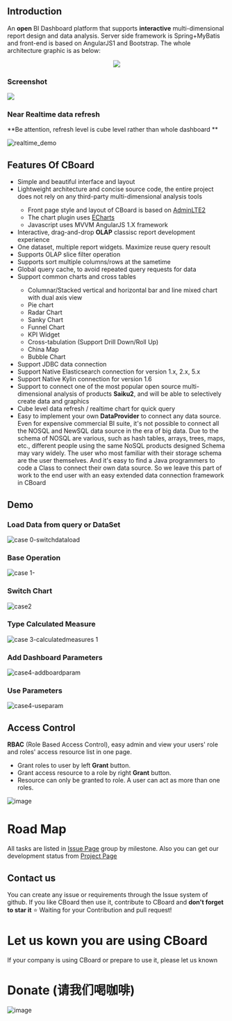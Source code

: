 ## Introduction
An **open** BI Dashboard platform that supports **interactive** multi-dimensional report design and data analysis. Server side framework is Spring+MyBatis and front-end is based on AngularJS1 and Bootstrap. The whole architecture graphic is as below:

<div style="text-align:center">
  <img class="img-responsive" src="./assets/arch.png"  />
</div>


### Screenshot
![](/assets/cboard_snapshot.png)

### Near Realtime data refresh
**Be attention, refresh level is cube level rather than whole dashboard **

![realtime_demo](/assets/realtime_dashboard.gif)

## Features Of CBoard

* Simple and beautiful interface and layout</li>
* Lightweight architecture and concise source code, the entire project does not rely on any third-party multi-dimensional analysis tools </li>
  * Front page style and layout of CBoard is based on <a href="http://echarts.baidu.com/">AdminLTE2</a></li>
  * The chart plugin uses <a href="http://echarts.baidu.com/">ECharts</a> </li>
  * Javascript uses MVVM AngularJS 1.X framework  </li>
* Interactive, drag-and-drop **OLAP** classisc report development experience
* One dataset, multiple report widgets. Maximize reuse query resoult
* Supports OLAP slice filter operation
* Supports sort multiple columns/rows at the sametime
* Global query cache, to avoid repeated query requests for data
* Support common charts and cross tables</li>
  * Columnar/Stacked vertical and horizontal bar and line mixed chart with dual axis view
  * Pie chart
  * Radar Chart
  * Sanky Chart
  * Funnel Chart
  * KPI Widget
  * Cross-tabulation (Support Drill Down/Roll Up)
  * China Map
  * Bubble Chart
* Support JDBC data connection
* Support Native Elasticsearch connection for version 1.x, 2.x, 5.x
* Support Native Kylin connection for version 1.6
* Support to connect one of the most popular open source multi-dimensional analysis of products **Saiku2**, and will be able to selectively create data and graphics
* Cube level data refresh / realtime chart for quick query
* Easy to implement your own **DataProvider** to connect any data source. Even for expensive commercial BI suite, it's not possible to connect all the NOSQL and NewSQL data source in the era of big data. Due to the schema of NOSQL are various, such as hash tables, arrays, trees, maps, etc., different people using the same NoSQL products designed Schema may vary widely. The user who most familiar with their storage schema are the user themselves. And it's easy to find a Java programmers to code a Class to connect their own data source. So we leave this part of work to the end user with an easy extended data connection framework in CBoard

## Demo
### Load Data from query or DataSet
![case 0-switchdataload](/assets/9a874210-cb7d-11e6-9b7e-11721aac322c.gif)
### Base Operation
![case 1-](/assets/9c2ead88-cb7d-11e6-9ae4-4c1990f675c2.gif)
### Switch Chart
![case2](/assets/9de976b2-cb7d-11e6-8217-4290e5ad039b.gif)
### Type Calculated Measure
![case 3-calculatedmeasures 1](/assets/9f3be54a-cb7d-11e6-882b-ef82bbb5100b.gif)
### Add Dashboard Parameters
![case4-addboardparam](/assets/74216f2e-cb82-11e6-9612-390a2f93184c.gif)
### Use Parameters
![case4-useparam](/assets/73f81fe8-cb82-11e6-95ea-d98b43a4abf2.gif)


## Access Control
**RBAC** (Role Based Access Control), easy admin and view your users' role and roles' access resource list in one page.
- Grant roles to user by left **Grant** button.
- Grant access resource to a role by right **Grant** button.
- Resource can only be granted to role. A user can act as more than one roles.

![image](/assets/UserAdmin_Snap.png)


# Road Map
All tasks are listed in [Issue Page](https://github.com/yzhang921/CBoard/issues) group by milestone.
Also you can get our development status from [Project Page](https://github.com/yzhang921/CBoard/projects)


## Contact us
You can create any issue or requirements through the Issue system of github.
If you like CBoard then use it, contribute to CBoard and **don't forget to star it** :star:
Waiting for your Contribution and pull request!


# Let us kown you are using CBoard
If your company is using CBoard or prepare to use it, please let us known

# Donate (请我们喝咖啡)
![image](/assets/3eb1f00e-46b4-11e7-900f-77d9b1499f6b.png)
